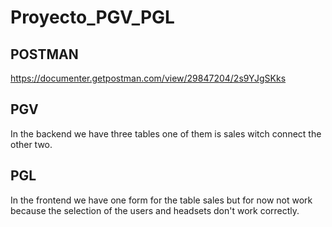 # Proyecto_PGV_PGL

## POSTMAN
https://documenter.getpostman.com/view/29847204/2s9YJgSKks

## PGV 
In the backend we have three tables one of them is sales witch connect the other two.

## PGL
In the frontend we have one form for the table sales but for now not work because the selection of the users and headsets don't work correctly.
